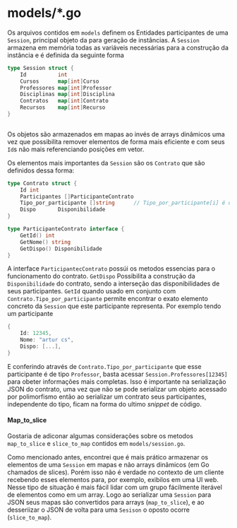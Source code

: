 # models/*.go

Os arquivos contidos em `models` definem os Entidades 
participantes de uma `Session`, principal objeto da para geração 
de instâncias. A `Session` armazena em memória todas as variáveis
necessárias para a construção da instância e é definida da seguinte forma

```go
type Session struct {
	Id          int
	Cursos      map[int]Curso
	Professores map[int]Professor
	Disciplinas map[int]Disciplina
	Contratos   map[int]Contrato
	Recursos    map[int]Recurso
}
 
```

Os objetos são armazenados em mapas ao invés de arrays dinâmicos uma vez que 
possibilita remover elementos de forma mais eficiente e com seus `Id`s não mais referenciando 
posições em vetor.

Os elementos mais importantes da `Session` são os `Contrato`
que são definidos dessa forma:

```go
type Contrato struct {
    Id int
    Participantes []ParticipanteContrato
    Tipo_por_participante []string      // Tipo_por_participante[i] é o tipo do participante Participantes[i]
    Dispo       Disponibilidade
}

type ParticipanteContrato interface {
    GetId() int
    GetNome() string
    GetDispo() Disponibilidade
}
```

A interface `ParticipantecContrato` possúi os metodos essencias para o funcionamento do contrato.
`GetDispo` Possibilita a construção da `Disponibilidade` do contrato, sendo a interseção das disponibilidades de seus participantes. `GetId` quando usado em conjunto com `Contrato.Tipo_por_participante` permite encontrar o exato elemento concreto da `Session` que este participante representa.
Por exemplo tendo um participante 
```go
{
    Id: 12345,
    Nome: "artur cs",
    Dispo: [...],
}
```
E conferindo através de `Contrato.Tipo_por_participante`
que esse participante é de tipo `Professor`, basta acessar `Session.Professores[12345]` para obeter informações
mais completas. Isso é importante na serialização JSON do contrato, uma vez
que não se pode serializar um objeto acessado por polimorfismo
então ao serializar um contrato seus participantes, independente do tipo, ficam na forma do ultimo _snippet_ de código.


#### Map_to_slice

Gostaria de adiconar algumas considerações sobre os metodos `map_to_slice` e `slice_to_map` contidos em `models/session.go`.

Como mencionado antes, encontrei que é mais prático armazenar os elementos de uma `Session` em mapas e não arrays dinâmicos (em Go chamados de slices). Porém isso não é verdade 
no contexto de um cliente recebendo esses elementos para, por exemplo, exibilos em 
uma UI web. Nesse tipo de situação é mais fácil lidar com um grupo fácilmente iterável de elementos como em um array. Logo ao serializar uma `Session` para JSON 
seus mapas são convertidos para arrays (`map_to_slice`), e ao desseriizar o JSON de volta para uma `Sesison` o oposto ocorre (`slice_to_map`).




